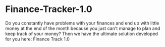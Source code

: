# Finance-Tracker-1.0
Do you constantly have problems with your finances and end up with little money at the end of the month because you just can't manage to plan and keep track of your money? Then we have the ultimate solution developed for you here: Finance Track 1.0

